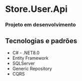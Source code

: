# Store.User.Api
### Projeto em desenvolvimento

## Tecnologias e padrões
 - C# - .NET8.0
 - Entity Framework
 - SQLServer
 - Generic Repository
 - CQRS
